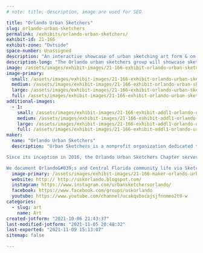 ```yaml
---
# note: title, description, image are used for SEO

title: "Orlando Urban Sketchers"
slug: orlando-urban-sketchers
permalink: /exhibits/orlando-urban-sketchers/
exhibit-id: 21-166
exhibit-zone: "Outside"
space-number: Unassigned
description: "An interactive showcase of urban sketching art form & on-location drawing of Orlando Makers stories."
description-long: "The Orlando urban sketchers group will showcase sketchbooks art and invite the Makers Faire visitors to experience on-hand drawing at our booth. The USk Orlando group members will scout the event grounds to document in sketch reportage stories they observe of the Makers&#039; displays and activities."
image: /assets/images/exhibit-images/21-166-exhibit-orlando-urban-sketchers-43-reduced-by-50-3589-large.jpg
image-primary: 
  small: /assets/images/exhibit-images/21-166-exhibit-orlando-urban-sketchers-43-reduced-by-50-3589-small.jpg
  medium: /assets/images/exhibit-images/21-166-exhibit-orlando-urban-sketchers-43-reduced-by-50-3589-medium.jpg
  large: /assets/images/exhibit-images/21-166-exhibit-orlando-urban-sketchers-43-reduced-by-50-3589-large.jpg
  full: /assets/images/exhibit-images/21-166-exhibit-orlando-urban-sketchers-43-reduced-by-50-3589-full.jpg
additional-images: 
  - 1:
    small: /assets/images/exhibit-images/21-166-exhibit-addl1-orlando-urban-sketchers-reduced-by-75-small.jpg
    medium: /assets/images/exhibit-images/21-166-exhibit-addl1-orlando-urban-sketchers-reduced-by-75-medium.jpg
    large: /assets/images/exhibit-images/21-166-exhibit-addl1-orlando-urban-sketchers-reduced-by-75-large.jpg
    full: /assets/images/exhibit-images/21-166-exhibit-addl1-orlando-urban-sketchers-reduced-by-75-full.jpg
maker: 
  name: "Orlando Urban Sketchers"
  description: "Urban Sketchers is a nonprofit organization dedicated to raising the artistic, storytelling, and educational value of location drawing, promoting its practice, and connecting people around the world who draw on location where they live and travel. We aim to show the world, one drawing at a time.

Since its inception in 2016, the Orlando Urban Sketchers Chapter serves the Central Florida community by offering on-location monthly sketching meetups and hosting urban sketching workshops and demos. We interact and engage with local organizations, showcasing urban sketching art and supporting young artists&#039; education.

We document Orlando&#039;s and Central Florida community life via Sketch-Reportage art form and share our stories with the world, One Drawing at a Time.     "
  image-primary: /assets/images/exhibit-images/21-166-maker-orlando-urban-sketchers-reduced-by-50-medium.jpg
  website: http:// http://uskorlando.blogspot.com/
  instagram: https://www.instagram.com/urbansketchersorlando/
  facebook: https://www.facebook.com/groups/uskorlando
  youtube: https://www.youtube.com/channel/ucakqvbocajsjfnnmeo2t0-w
categories: 
  - slug: art
    name: Art
created-jotform: "2021-10-06 21:43:37"
last-modified-jotform: "2021-11-05 20:48:32"
last-exported: "2021-11-09 15:13:07"
sitemap: false

---
```

